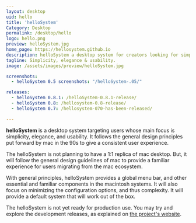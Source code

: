 ```yaml
---
layout: desktop
uid: hello
title: 'helloSystem'
Category: Desktop
permalink: /desktop/hello
logo: hello.png
preview: helloSystem.jpg
home_page: https://hellosystem.github.io
description: helloSystem a desktop system for creators looking for simplicity, elegance and usability.It follows the general design principles of mac from 90s.
tagline: Simplicity, elegance & usability.
image: /assets/images/preview/helloSystem.jpg

screenshots:
  - helloSystem 0.5 screenshots: "/helloSystem-.05/"

releases:
  - helloSystem 0.8.1: /helloSystem-0.8.1-release/
  - helloSystem 0.8: /hellosystem-0.8-release/
  - helloSystem 0.7: /hellosystem-070-has-been-released/

---
```


**helloSystem** is a desktop system targeting users whose main focus is simplicity, elegance, and usability. It follows the general design principles put forward by mac in the 90s to give a consistent user experience.

The helloSystem is not planning to have a 1:1 replica of mac desktop. But, it will follow the general design guidelines of mac to provide a familiar experience for users migrating from the mac ecosystem.

With general principles, helloSystem provides a global menu bar, and other essential and familiar components in the macintosh systems. It will also focus on minimizing the configuration options, and thus complexity. It will provide a default system that will work out of the box.

The helloSystem is not yet ready for production use. You may try and explore the development releases, as explained on [the project's website](https://hellosystem.github.io/docs/user/getting-started.html).